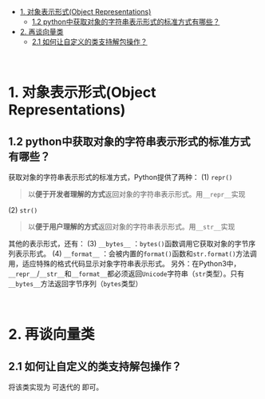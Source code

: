 - [1. 对象表示形式(Object Representations)](#1-对象表示形式object-representations)
  - [1.2 python中获取对象的字符串表示形式的标准方式有哪些？](#12-python中获取对象的字符串表示形式的标准方式有哪些)
- [2. 再谈向量类](#2-再谈向量类)
  - [2.1 如何让自定义的类支持解包操作？](#21-如何让自定义的类支持解包操作)






&emsp;
&emsp;
&emsp;
# 1. 对象表示形式(Object Representations)
## 1.2 python中获取对象的字符串表示形式的标准方式有哪些？
获取对象的字符串表示形式的标准方式，Python提供了两种：
(1) `repr()`
> 以**便于开发者理解的方式**返回对象的字符串表示形式。用`__repr__`实现
> 
(2) `str()`
> 以**便于用户理解的方式**返回对象的字符串表示形式。用`__str__`实现
> 
其他的表示形式，还有：
(3) `__bytes__` ：`bytes()`函数调用它获取对象的字节序列表示形式。
(4) `__format__` ：会被内置的`format()`函数和`str.format()`方法调用，适应特殊的格式代码显示对象字符串表示形式。
另外：在Python3中，`__repr__`/`__str__`和`__format__`都必须返回`Unicode`字符串（`str`类型）。只有`__bytes__`方法返回字节序列（`bytes`类型）






&emsp;
&emsp;
&emsp;
# 2. 再谈向量类
## 2.1 如何让自定义的类支持解包操作？
将该类实现为 可迭代的 即可。
